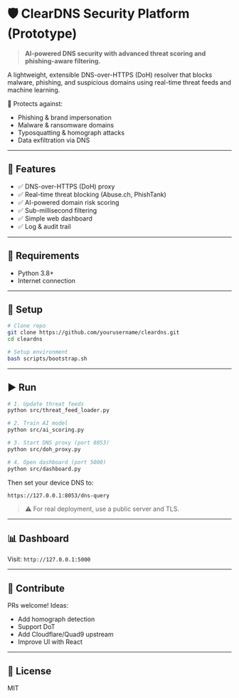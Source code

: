 # 🛡️ ClearDNS Security Platform (Prototype)

> **AI-powered DNS security with advanced threat scoring and phishing-aware filtering.**

A lightweight, extensible DNS-over-HTTPS (DoH) resolver that blocks malware, phishing, and suspicious domains using real-time threat feeds and machine learning.

🔐 Protects against:
- Phishing & brand impersonation
- Malware & ransomware domains
- Typosquatting & homograph attacks
- Data exfiltration via DNS

---

## 🚀 Features

- ✅ DNS-over-HTTPS (DoH) proxy
- ✅ Real-time threat blocking (Abuse.ch, PhishTank)
- ✅ AI-powered domain risk scoring
- ✅ Sub-millisecond filtering
- ✅ Simple web dashboard
- ✅ Log & audit trail

---

## 🧰 Requirements

- Python 3.8+
- Internet connection

---

## 🔧 Setup

```bash
# Clone repo
git clone https://github.com/yourusername/cleardns.git
cd cleardns

# Setup environment
bash scripts/bootstrap.sh
```

---

## ▶️ Run

```bash
# 1. Update threat feeds
python src/threat_feed_loader.py

# 2. Train AI model
python src/ai_scoring.py

# 3. Start DNS proxy (port 8053)
python src/doh_proxy.py

# 4. Open dashboard (port 5000)
python src/dashboard.py
```

Then set your device DNS to:
```
https://127.0.0.1:8053/dns-query
```

> ⚠️ For real deployment, use a public server and TLS.

---

## 📊 Dashboard

Visit: `http://127.0.0.1:5000`

---

## 🤝 Contribute

PRs welcome! Ideas:
- Add homograph detection
- Support DoT
- Add Cloudflare/Quad9 upstream
- Improve UI with React

---

## 📄 License

MIT